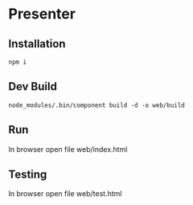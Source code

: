 Presenter
=========

Installation
------------

`npm i`

Dev Build
-----

`node_modules/.bin/component build -d -o web/build`

Run
---

In browser open file web/index.html

Testing
-------

In browser open file web/test.html
